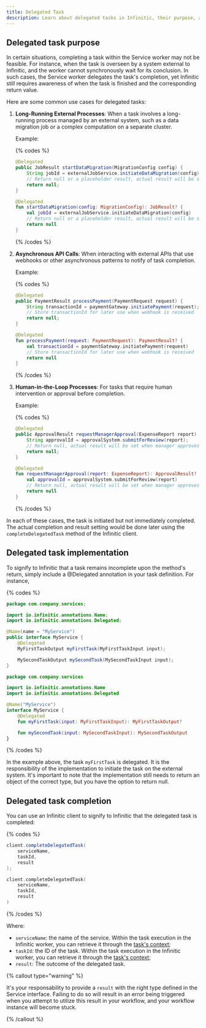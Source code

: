 ```yaml
---
title: Delegated Task
description: Learn about delegated tasks in Infinitic, their purpose, and common use cases such as long-running external processes and asynchronous API calls.
---
```


## Delegated task purpose

In certain situations, completing a task within the Service worker may not be feasible. For instance, when the task is overseen by a system external to Infinitic, and the worker cannot synchronously wait for its conclusion. In such cases, the Service worker delegates the task's completion, yet Infinitic still requires awareness of when the task is finished and the corresponding return value.


Here are some common use cases for delegated tasks:

1. **Long-Running External Processes**: When a task involves a long-running process managed by an external system, such as a data migration job or a complex computation on a separate cluster.

   Example:

   {% codes %}

   ```java
   @Delegated
   public JobResult startDataMigration(MigrationConfig config) {
       String jobId = externalJobService.initiateDataMigration(config);
       // Return null or a placeholder result, actual result will be set later
       return null;
   }
   ```

   ```kotlin
   @Delegated
   fun startDataMigration(config: MigrationConfig): JobResult? {
       val jobId = externalJobService.initiateDataMigration(config)
       // Return null or a placeholder result, actual result will be set later
       return null
   }
   ```

   {% /codes %}

2. **Asynchronous API Calls**: When interacting with external APIs that use webhooks or other asynchronous patterns to notify of task completion.

   Example:

   {% codes %}

   ```java
   @Delegated
   public PaymentResult processPayment(PaymentRequest request) {
       String transactionId = paymentGateway.initiatePayment(request);
       // Store transactionId for later use when webhook is received
       return null;
   }
   ```

   ```kotlin
   @Delegated
   fun processPayment(request: PaymentRequest): PaymentResult? {
       val transactionId = paymentGateway.initiatePayment(request)
       // Store transactionId for later use when webhook is received
       return null
   }
   ```

   {% /codes %}

3. **Human-in-the-Loop Processes**: For tasks that require human intervention or approval before completion.

   Example:

   {% codes %}

   ```java
   @Delegated
   public ApprovalResult requestManagerApproval(ExpenseReport report) {
       String approvalId = approvalSystem.submitForReview(report);
       // Return null, actual result will be set when manager approves/rejects
       return null;
   }
   ```

   ```kotlin
   @Delegated
   fun requestManagerApproval(report: ExpenseReport): ApprovalResult? {
       val approvalId = approvalSystem.submitForReview(report)
       // Return null, actual result will be set when manager approves/rejects
       return null
   }
   ```

   {% /codes %}

In each of these cases, the task is initiated but not immediately completed. The actual completion and result setting would be done later using the `completeDelegatedTask` method of the Infinitic client.


## Delegated task implementation

To signify to Infinitic that a task remains incomplete upon the method's return, simply include a @Delegated annotation in your task definition. For instance,

{% codes %}

```java
package com.company.services;

import io.infinitic.annotations.Name;
import io.infinitic.annotations.Delegated;

@Name(name = "MyService")
public interface MyService {
    @Delegated
    MyFirstTaskOutput myFirstTask(MyFirstTaskInput input);

    MySecondTaskOutput mySecondTask(MySecondTaskInput input);
}
```

```kotlin
package com.company.services

import io.infinitic.annotations.Name
import io.infinitic.annotations.Delegated

@Name("MyService")
interface MyService {
    @Delegated
    fun myFirstTask(input: MyFirstTaskInput): MyFirstTaskOutput?

    fun mySecondTask(input: MySecondTaskInput): MySecondTaskOutput
}
```

{% /codes %}

In the example above, the task `myFirstTask` is delegated.  It is the responsibility of the implementation to initiate the task on the external system. It's important to note that the implementation still needs to return an object of the correct type, but you have the option to return null.

## Delegated task completion

You can use an Infinitic client to signify to Infinitic that the delegated task is completed:

{% codes %}

```java
client.completeDelegatedTask(
    serviceName,
    taskId,
    result
);
```

```kotlin
client.completeDelegatedTask(
    serviceName,
    taskId,
    result
)
```

{% /codes %}

Where:

* `serviceName`:  the name of the service. Within the task execution in the Infinitic worker, you can retrieve it through the [task&#39;s context](/docs/services/syntax#task-context);
* `taskId`: the ID of the task. Within the task execution in the Infinitic worker, you can retrieve it through the [task&#39;s context](/docs/services/syntax#task-context);
* `result`: The outcome of the delegated task.

{% callout type="warning"  %}

It's your responsability to provide a `result` with the right type defined in the Service interface. Failing to do so will result in an error being triggered when you attempt to utilize this result in your workflow, and your workflow instance will become stuck.

{% /callout  %}
